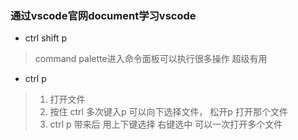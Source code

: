 ### 通过vscode官网document学习vscode

* ctrl shift p
> command palette进入命令面板可以执行很多操作 超级有用

* ctrl p 
> 1. 打开文件 
> 2. 按住 ctrl 多次键入p 可以向下选择文件， 松开p 打开那个文件
> 3. ctrl p 带来后 用上下键选择 右键选中 可以一次打开多个文件

